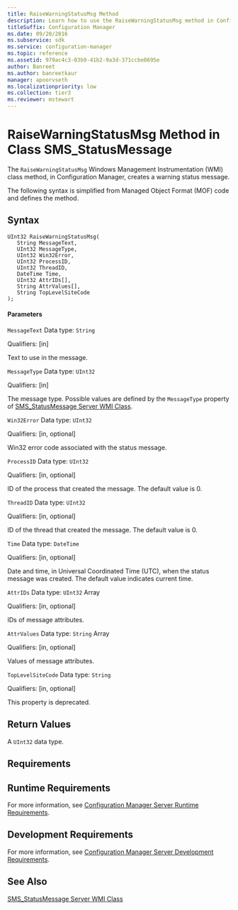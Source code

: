 ```yaml
---
title: RaiseWarningStatusMsg Method
description: Learn how to use the RaiseWarningStatusMsg method in Configuration Manager to create a warning status message.
titleSuffix: Configuration Manager
ms.date: 09/20/2016
ms.subservice: sdk
ms.service: configuration-manager
ms.topic: reference
ms.assetid: 979ac4c3-03b9-41b2-9a3d-371ccbe0695e
author: Banreet
ms.author: banreetkaur
manager: apoorvseth
ms.localizationpriority: low
ms.collection: tier3
ms.reviewer: mstewart
---
```

# RaiseWarningStatusMsg Method in Class SMS_StatusMessage
The `RaiseWarningStatusMsg` Windows Management Instrumentation (WMI) class method, in Configuration Manager, creates a warning status message.

 The following syntax is simplified from Managed Object Format (MOF) code and defines the method.

## Syntax

```
UInt32 RaiseWarningStatusMsg(
   String MessageText,
   UInt32 MessageType,
   UInt32 Win32Error,
   UInt32 ProcessID,
   UInt32 ThreadID,
   DateTime Time,
   UInt32 AttrIDs[],
   String AttrValues[],
   String TopLevelSiteCode
);
```

#### Parameters
 `MessageText`
 Data type: `String`

 Qualifiers: [in]

 Text to use in the message.

 `MessageType`
 Data type: `UInt32`

 Qualifiers: [in]

 The message type. Possible values are defined by the `MessageType` property of [SMS_StatusMessage Server WMI Class](../../../../../develop/reference/core/servers/manage/sms_statusmessage-server-wmi-class.md).

 `Win32Error`
 Data type: `UInt32`

 Qualifiers: [in, optional]

 Win32 error code associated with the status message.

 `ProcessID`
 Data type: `UInt32`

 Qualifiers: [in, optional]

 ID of the process that created the message. The default value is 0.

 `ThreadID`
 Data type: `UInt32`

 Qualifiers: [in, optional]

 ID of the thread that created the message. The default value is 0.

 `Time`
 Data type: `DateTime`

 Qualifiers: [in, optional]

 Date and time, in Universal Coordinated Time (UTC), when the status message was created. The default value indicates current time.

 `AttrIDs`
 Data type: `UInt32` Array

 Qualifiers: [in, optional]

 IDs of message attributes.

 `AttrValues`
 Data type: `String` Array

 Qualifiers: [in, optional]

 Values of message attributes.

 `TopLevelSiteCode`
 Data type: `String`

 Qualifiers: [in, optional]

 This property is deprecated.

## Return Values
 A `UInt32` data type.

## Requirements

## Runtime Requirements
 For more information, see [Configuration Manager Server Runtime Requirements](../../../../../develop/core/reqs/server-runtime-requirements.md).

## Development Requirements
 For more information, see [Configuration Manager Server Development Requirements](../../../../../develop/core/reqs/server-development-requirements.md).

## See Also
 [SMS_StatusMessage Server WMI Class](../../../../../develop/reference/core/servers/manage/sms_statusmessage-server-wmi-class.md)
